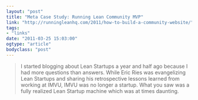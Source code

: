 ```yaml
---
layout: "post"
title: "Meta Case Study: Running Lean Community MVP"
link: "http://runningleanhq.com/2011/how-to-build-a-community-website/"
tags: 
- "links"
date: "2011-03-25 15:03:00"
ogtype: "article"
bodyclass: "post"
---
```


> I started blogging about Lean Startups a year and half ago because I had more questions than answers. While Eric Ries was evangelizing Lean Startups and sharing his retrospective lessons learned from working at IMVU, IMVU was no longer a startup. What you saw was a fully realized Lean Startup machine which was at times daunting.